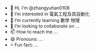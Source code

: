- 👋 Hi, I’m @zhangyuhan0108
- 👀 I’m interested in 電氣工程及其自動化
- 🌱 I’m currently learning 數學 物理
- 💞️ I’m looking to collaborate on ...
- 📫 How to reach me ...
- 😄 Pronouns: ...
- ⚡ Fun fact: ...

<!---
zhangyuhan0108/zhangyuhan0108 is a ✨ special ✨ repository because its `README.md` (this file) appears on your GitHub profile.
You can click the Preview link to take a look at your changes.
--->
